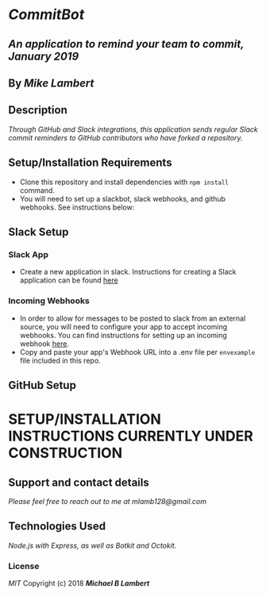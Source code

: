 # _CommitBot_

## _An application to remind your team to commit, January 2019_

## By _**Mike Lambert**_

## Description

_Through GitHub and Slack integrations, this application sends regular Slack commit reminders to GitHub contributors who have forked a repository._

## Setup/Installation Requirements

* Clone this repository and install dependencies with `npm install` command.
* You will need to set up a slackbot, slack webhooks, and github webhooks. See instructions below:

## Slack Setup

### Slack App

* Create a new application in slack. Instructions for creating a Slack application can be found [here](https://api.slack.com/slack-apps)

### Incoming Webhooks

* In order to allow for messages to be posted to slack from an external source, you will need to configure your app to accept incoming webhooks. You can find instructions for setting up an incoming webhook [here](https://api.slack.com/incoming-webhooks).
* Copy and paste your app's Webhook URL into a .env file per `envexample` file included in this repo.

## GitHub Setup

# SETUP/INSTALLATION INSTRUCTIONS CURRENTLY UNDER CONSTRUCTION

## Support and contact details

_Please feel free to reach out to me at mlamb128@gmail.com_

## Technologies Used

_Node.js with Express, as well as Botkit and Octokit._

### License

*MIT*
Copyright (c) 2018 **_Michael B Lambert_**
